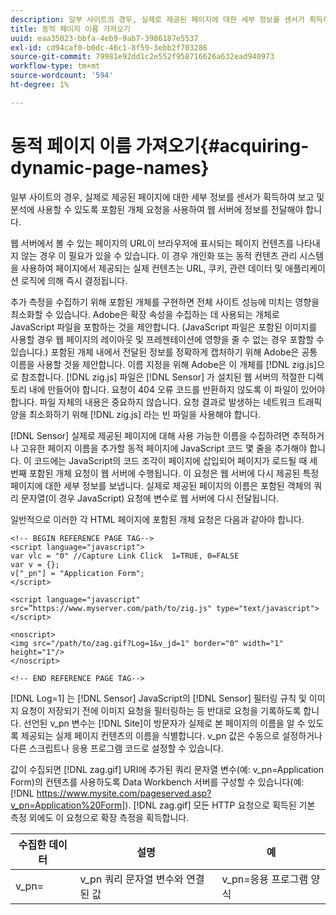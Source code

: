 ```yaml
---
description: 일부 사이트의 경우, 실제로 제공된 페이지에 대한 세부 정보를 센서가 획득하여 보고 및 분석에 사용할 수 있도록 포함된 개체 요청을 사용하여 웹 서버에 정보를 전달해야 합니다.
title: 동적 페이지 이름 가져오기
uuid: eaa35023-bbfa-4eb9-9ab7-3986187e5537
exl-id: cd94caf0-b0dc-46c1-8f59-3ebb2f703286
source-git-commit: 79981e92dd1c2e552f958716626a632ead940973
workflow-type: tm+mt
source-wordcount: '594'
ht-degree: 1%

---
```


# 동적 페이지 이름 가져오기{#acquiring-dynamic-page-names}

일부 사이트의 경우, 실제로 제공된 페이지에 대한 세부 정보를 센서가 획득하여 보고 및 분석에 사용할 수 있도록 포함된 개체 요청을 사용하여 웹 서버에 정보를 전달해야 합니다.

웹 서버에서 볼 수 있는 페이지의 URL이 브라우저에 표시되는 페이지 컨텐츠를 나타내지 않는 경우 이 필요가 있을 수 있습니다. 이 경우 개인화 또는 동적 컨텐츠 관리 시스템을 사용하여 페이지에서 제공되는 실제 컨텐츠는 URL, 쿠키, 관련 데이터 및 애플리케이션 로직에 의해 즉시 결정됩니다.

추가 측정을 수집하기 위해 포함된 개체를 구현하면 전체 사이트 성능에 미치는 영향을 최소화할 수 있습니다. Adobe은 확장 속성을 수집하는 데 사용되는 개체로 JavaScript 파일을 포함하는 것을 제안합니다. (JavaScript 파일은 포함된 이미지를 사용할 경우 웹 페이지의 레이아웃 및 프레젠테이션에 영향을 줄 수 없는 경우 포함할 수 있습니다.) 포함된 개체 내에서 전달된 정보를 정확하게 캡처하기 위해 Adobe은 공통 이름을 사용할 것을 제안합니다. 이름 지정을 위해 Adobe은 이 개체를 [!DNL zig.js]으로 참조합니다. [!DNL zig.js] 파일은 [!DNL Sensor] 가 설치된 웹 서버의 적절한 디렉토리 내에 만들어야 합니다. 요청이 404 오류 코드를 반환하지 않도록 이 파일이 있어야 합니다. 파일 자체의 내용은 중요하지 않습니다. 요청 결과로 발생하는 네트워크 트래픽 양을 최소화하기 위해 [!DNL zig.js] 라는 빈 파일을 사용해야 합니다.

[!DNL Sensor] 실제로 제공된 페이지에 대해 사용 가능한 이름을 수집하려면 추적하거나 고유한 페이지 이름을 추가할 동적 페이지에 JavaScript 코드 몇 줄을 추가해야 합니다. 이 코드에는 JavaScript의 코드 조각이 페이지에 삽입되어 페이지가 로드될 때 세 번째 포함된 개체 요청이 웹 서버에 수행됩니다. 이 요청은 웹 서버에 다시 제공된 특정 페이지에 대한 세부 정보를 보냅니다. 실제로 제공된 페이지의 이름은 포함된 객체의 쿼리 문자열(이 경우 JavaScript) 요청에 변수로 웹 서버에 다시 전달됩니다.

일반적으로 이러한 각 HTML 페이지에 포함된 개체 요청은 다음과 같아야 합니다.

```
<!-- BEGIN REFERENCE PAGE TAG-->
<script language="javascript">
var vlc = "0" //Capture Link Click  1=TRUE, 0=FALSE
var v = {};
v["_pn"] = "Application Form";
</script>

<script language="javascript" src=”https://www.myserver.com/path/to/zig.js" type="text/javascript"></script>

<noscript>
<img src="/path/to/zag.gif?Log=1&v_jd=1" border="0" width="1" height="1"/>
</noscript>

<!-- END REFERENCE PAGE TAG-->
```

[!DNL Log=1] 는  [!DNL Sensor] JavaScript의  [!DNL Sensor] 필터링 규칙 및 이미지 요청이 저장되기 전에 이미지 요청을 필터링하는 등 반대로 요청을 기록하도록 합니다. 선언된 v_pn 변수는 [!DNL Site]이 방문자가 실제로 본 페이지의 이름을 알 수 있도록 제공되는 실제 페이지 컨텐츠의 이름을 식별합니다. v_pn 값은 수동으로 설정하거나 다른 스크립트나 응용 프로그램 코드로 설정할 수 있습니다.

값이 수집되면 [!DNL zag.gif] URI에 추가된 쿼리 문자열 변수(예: v_pn=Application Form)의 컨텐츠를 사용하도록 Data Workbench 서버를 구성할 수 있습니다(예: [!DNL https://www.mysite.com/pageserved.asp?v_pn=Application%20Form]). [!DNL zag.gif] 모든 HTTP 요청으로 획득된 기본 측정 외에도 이 요청으로 확장 측정을 획득합니다.

| 수집한 데이터 | 설명 | 예 |
|---|---|---|
| v_pn= | v_pn 쿼리 문자열 변수와 연결된 값 | v_pn=응용 프로그램 양식 |
